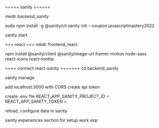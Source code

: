 
===== sanity ======

mkdir backend_sanity

sudo npm install -g @sanity/cli
 sanity init --coupon javascriptmastery2022

sanity start

=== react ===
mkdir frontend_react

npm install @sanity/client @sanity/image-url framer-motion node-sass react-icons react-tooltip


==== connect react-sanity =======
cd backend_sanity

sanity manage

add localhost:3000 with CORS
create api token

create .env file
REACT_APP_SANITY_PROJECT_ID = 
REACT_APP_SANITY_TOKEN = 

reload, configure data in sanity


sanity experiences section for setup work exp